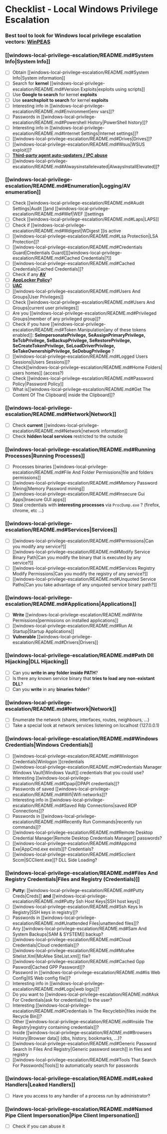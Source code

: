 # Checklist - Local Windows Privilege Escalation

### **Best tool to look for Windows local privilege escalation vectors:** [**WinPEAS**](https://github.com/carlospolop/privilege-escalation-awesome-scripts-suite/tree/master/winPEAS)

### [[windows-local-privilege-escalation/README.md#System Info|System Info]]

- [ ] Obtain [[windows-local-privilege-escalation/README.md#System Info|System information]]
- [ ] Search for **kernel** [[windows-local-privilege-escalation/README.md#Version Exploits|exploits using scripts]]
- [ ] Use **Google to search** for kernel **exploits**
- [ ] Use **searchsploit to search** for kernel **exploits**
- [ ] Interesting info in [[windows-local-privilege-escalation/README.md#Environment|env vars]]?
- [ ] Passwords in [[windows-local-privilege-escalation/README.md#Powershell History|PowerShell history]]?
- [ ] Interesting info in [[windows-local-privilege-escalation/README.md#Internet Settings|Internet settings]]?
- [ ] [[windows-local-privilege-escalation/README.md#Drives|Drives]]?
- [ ] [[windows-local-privilege-escalation/README.md#Wsus|WSUS exploit]]?
- [ ] [**Third-party agent auto-updaters / IPC abuse**](windows-local-privilege-escalation/abusing-auto-updaters-and-ipc.md)
- [ ] [[windows-local-privilege-escalation/README.md#Alwaysinstallelevated|AlwaysInstallElevated]]?

### [[windows-local-privilege-escalation/README.md#Enumeration|Logging/AV enumeration]]

- [ ] Check [[windows-local-privilege-escalation/README.md#Audit Settings|Audit ]]and [[windows-local-privilege-escalation/README.md#Wef|WEF ]]settings
- [ ] Check [[windows-local-privilege-escalation/README.md#Laps|LAPS]]
- [ ] Check if [[windows-local-privilege-escalation/README.md#Wdigest|WDigest ]]is active
- [ ] [[windows-local-privilege-escalation/README.md#Lsa Protection|LSA Protection]]?
- [ ] [[windows-local-privilege-escalation/README.md#Credentials Guard|Credentials Guard]][[windows-local-privilege-escalation/README.md#Cached Credentials|?]]
- [ ] [[windows-local-privilege-escalation/README.md#Cached Credentials|Cached Credentials]]?
- [ ] Check if any [**AV**](https://github.com/carlospolop/hacktricks/blob/master/windows-hardening/windows-av-bypass/README.md)
- [ ] [**AppLocker Policy**](https://github.com/carlospolop/hacktricks/blob/master/windows-hardening/authentication-credentials-uac-and-efs/README.md#applocker-policy)?
- [ ] [**UAC**](https://github.com/carlospolop/hacktricks/blob/master/windows-hardening/authentication-credentials-uac-and-efs/uac-user-account-control/README.md)
- [ ] [[windows-local-privilege-escalation/README.md#Users And Groups|User Privileges]]
- [ ] Check [[windows-local-privilege-escalation/README.md#Users And Groups|current user privileges]]
- [ ] Are you [[windows-local-privilege-escalation/README.md#Privileged Groups|member of any privileged group]]?
- [ ] Check if you have [[windows-local-privilege-escalation/README.md#Token Manipulation|any of these tokens enabled]]: **SeImpersonatePrivilege, SeAssignPrimaryPrivilege, SeTcbPrivilege, SeBackupPrivilege, SeRestorePrivilege, SeCreateTokenPrivilege, SeLoadDriverPrivilege, SeTakeOwnershipPrivilege, SeDebugPrivilege** ?
- [ ] [[windows-local-privilege-escalation/README.md#Logged Users Sessions|Users Sessions]]?
- [ ] Check[[windows-local-privilege-escalation/README.md#Home Folders| users homes]] (access?)
- [ ] Check [[windows-local-privilege-escalation/README.md#Password Policy|Password Policy]]
- [ ] What is[[windows-local-privilege-escalation/README.md#Get The Content Of The Clipboard| inside the Clipboard]]?

### [[windows-local-privilege-escalation/README.md#Network|Network]]

- [ ] Check **current** [[windows-local-privilege-escalation/README.md#Network|network information]]
- [ ] Check **hidden local services** restricted to the outside

### [[windows-local-privilege-escalation/README.md#Running Processes|Running Processes]]

- [ ] Processes binaries [[windows-local-privilege-escalation/README.md#File And Folder Permissions|file and folders permissions]]
- [ ] [[windows-local-privilege-escalation/README.md#Memory Password Mining|Memory Password mining]]
- [ ] [[windows-local-privilege-escalation/README.md#Insecure Gui Apps|Insecure GUI apps]]
- [ ] Steal credentials with **interesting processes** via `ProcDump.exe` ? (firefox, chrome, etc ...)

### [[windows-local-privilege-escalation/README.md#Services|Services]]

- [ ] [[windows-local-privilege-escalation/README.md#Permissions|Can you modify any service?]]
- [ ] [[windows-local-privilege-escalation/README.md#Modify Service Binary Path|Can you modify the binary that is executed by any service?]]
- [ ] [[windows-local-privilege-escalation/README.md#Services Registry Modify Permissions|Can you modify the registry of any service?]]
- [ ] [[windows-local-privilege-escalation/README.md#Unquoted Service Paths|Can you take advantage of any unquoted service binary path?]]

### [[windows-local-privilege-escalation/README.md#Applications|Applications]]

- [ ] **Write** [[windows-local-privilege-escalation/README.md#Write Permissions|permissions on installed applications]]
- [ ] [[windows-local-privilege-escalation/README.md#Run At Startup|Startup Applications]]
- [ ] **Vulnerable** [[windows-local-privilege-escalation/README.md#Drivers|Drivers]]

### [[windows-local-privilege-escalation/README.md#Path Dll Hijacking|DLL Hijacking]]

- [ ] Can you **write in any folder inside PATH**?
- [ ] Is there any known service binary that **tries to load any non-existant DLL**?
- [ ] Can you **write** in any **binaries folder**?

### [[windows-local-privilege-escalation/README.md#Network|Network]]

- [ ] Enumerate the network (shares, interfaces, routes, neighbours, ...)
- [ ] Take a special look at network services listening on localhost (127.0.0.1)

### [[windows-local-privilege-escalation/README.md#Windows Credentials|Windows Credentials]]

- [ ] [[windows-local-privilege-escalation/README.md#Winlogon Credentials|Winlogon ]]credentials
- [ ] [[windows-local-privilege-escalation/README.md#Credentials Manager Windows Vault|Windows Vault]] credentials that you could use?
- [ ] Interesting [[windows-local-privilege-escalation/README.md#Dpapi|DPAPI credentials]]?
- [ ] Passwords of saved [[windows-local-privilege-escalation/README.md#Wifi|Wifi networks]]?
- [ ] Interesting info in [[windows-local-privilege-escalation/README.md#Saved Rdp Connections|saved RDP Connections]]?
- [ ] Passwords in [[windows-local-privilege-escalation/README.md#Recently Run Commands|recently run commands]]?
- [ ] [[windows-local-privilege-escalation/README.md#Remote Desktop Credential Manager|Remote Desktop Credentials Manager]] passwords?
- [ ] [[windows-local-privilege-escalation/README.md#Appcmd Exe|AppCmd.exe exists]]? Credentials?
- [ ] [[windows-local-privilege-escalation/README.md#Scclient Sccm|SCClient.exe]]? DLL Side Loading?

### [[windows-local-privilege-escalation/README.md#Files And Registry Credentials|Files and Registry (Credentials)]]

- [ ] **Putty:** [[windows-local-privilege-escalation/README.md#Putty Creds|Creds]] **and** [[windows-local-privilege-escalation/README.md#Putty Ssh Host Keys|SSH host keys]]
- [ ] [[windows-local-privilege-escalation/README.md#Ssh Keys In Registry|SSH keys in registry]]?
- [ ] Passwords in [[windows-local-privilege-escalation/README.md#Unattended Files|unattended files]]?
- [ ] Any [[windows-local-privilege-escalation/README.md#Sam And System Backups|SAM & SYSTEM]] backup?
- [ ] [[windows-local-privilege-escalation/README.md#Cloud Credentials|Cloud credentials]]?
- [ ] [[windows-local-privilege-escalation/README.md#Mcafee Sitelist.Xml|McAfee SiteList.xml]] file?
- [ ] [[windows-local-privilege-escalation/README.md#Cached Gpp Pasword|Cached GPP Password]]?
- [ ] Password in [[windows-local-privilege-escalation/README.md#Iis Web Config|IIS Web config file]]?
- [ ] Interesting info in [[windows-local-privilege-escalation/README.md#Logs|web logs]]?
- [ ] Do you want to [[windows-local-privilege-escalation/README.md#Ask For Credentials|ask for credentials]] to the user?
- [ ] Interesting [[windows-local-privilege-escalation/README.md#Credentials In The Recyclebin|files inside the Recycle Bin]]?
- [ ] Other [[windows-local-privilege-escalation/README.md#Inside The Registry|registry containing credentials]]?
- [ ] Inside [[windows-local-privilege-escalation/README.md#Browsers History|Browser data]] (dbs, history, bookmarks, ...)?
- [ ] [[windows-local-privilege-escalation/README.md#Generic Password Search In Files And Registry|Generic password search]] in files and registry
- [ ] [[windows-local-privilege-escalation/README.md#Tools That Search For Passwords|Tools]] to automatically search for passwords

### [[windows-local-privilege-escalation/README.md#Leaked Handlers|Leaked Handlers]]

- [ ] Have you access to any handler of a process run by administrator?

### [[windows-local-privilege-escalation/README.md#Named Pipe Client Impersonation|Pipe Client Impersonation]]

- [ ] Check if you can abuse it

